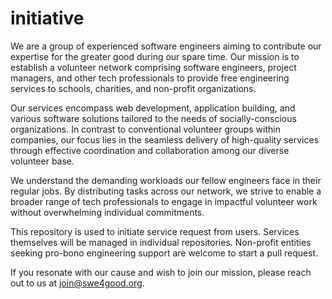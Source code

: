 # initiative

We are a group of experienced software engineers aiming to contribute our expertise for the greater good during our spare time. Our mission is to establish a volunteer network comprising software engineers, project managers, and other tech professionals to provide free engineering services to schools, charities, and non-profit organizations.

Our services encompass web development, application building, and various software solutions tailored to the needs of socially-conscious organizations. In contrast to conventional volunteer groups within companies, our focus lies in the seamless delivery of high-quality services through effective coordination and collaboration among our diverse volunteer base.

We understand the demanding workloads our fellow engineers face in their regular jobs. By distributing tasks across our network, we strive to enable a broader range of tech professionals to engage in impactful volunteer work without overwhelming individual commitments.

This repository is used to initiate service request from users. Services themselves will be managed in individual repositories. Non-profit entities seeking pro-bono engineering support are welcome to start a pull request.

If you resonate with our cause and wish to join our mission, please reach out to us at join@swe4good.org.
